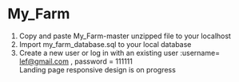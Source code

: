 # My_Farm
1. Copy and paste My_Farm-master unzipped file to your localhost
2. Import my_farm_database.sql to your local database
3. Create a new user or log in with an existing user :username= lef@gmail.com , password = 111111
<br>Landing page responsive design is on progress

